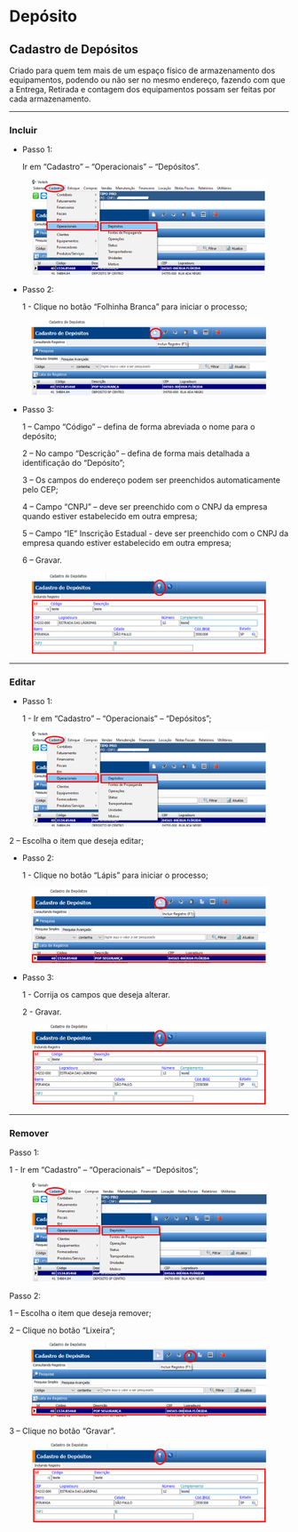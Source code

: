 # Depósito

## Cadastro de Depósitos

Criado para quem tem mais de um espaço físico de armazenamento dos equipamentos, podendo ou não ser no mesmo endereço, fazendo com que a Entrega, Retirada e contagem dos equipamentos possam ser feitas por cada armazenamento.

***

### Incluir

*   Passo 1:

    Ir em “Cadastro” – “Operacionais” – “Depósitos”.

<figure><img src="../../../.gitbook/assets/image (8) (1) (1) (1) (1) (1) (1) (1).png" alt=""><figcaption></figcaption></figure>

*   Passo 2:

    1 - Clique no botão “Folhinha Branca” para iniciar o processo;

<figure><img src="../../../.gitbook/assets/image (1) (1) (1) (1) (1) (1) (1) (1) (1) (1).png" alt=""><figcaption></figcaption></figure>

*   Passo 3:

    1 – Campo “Código” – defina de forma abreviada o nome para o depósito;

    2 – No campo “Descrição” – defina de forma mais detalhada a identificação do “Depósito”;

    3 – Os campos do endereço podem ser preenchidos automaticamente pelo CEP;

    4 – Campo “CNPJ” – deve ser preenchido com o CNPJ da empresa quando estiver estabelecido em outra empresa;

    5 – Campo “IE” Inscrição Estadual - deve ser preenchido com o CNPJ da empresa quando estiver estabelecido em outra empresa;

    6 – Gravar.

<figure><img src="../../../.gitbook/assets/image (2) (1) (1) (1) (1) (1) (1) (1) (1) (1).png" alt=""><figcaption></figcaption></figure>

***

### Editar

*   Passo 1:

    1 - Ir em “Cadastro” – “Operacionais” – “Depósitos”;

<figure><img src="../../../.gitbook/assets/image (3) (1) (1) (1) (1) (1) (1) (1) (1) (1).png" alt=""><figcaption></figcaption></figure>

2 – Escolha o item que deseja editar;

*   Passo 2:

    1 - Clique no botão “Lápis” para iniciar o processo;

<figure><img src="../../../.gitbook/assets/image (4) (1) (1) (1) (1) (1) (1) (1) (1).png" alt=""><figcaption></figcaption></figure>

*   Passo 3:

    1 - Corrija os campos que deseja alterar.

    2 - Gravar.

<figure><img src="../../../.gitbook/assets/image (5) (1) (1) (1) (1) (1) (1) (1) (1).png" alt=""><figcaption></figcaption></figure>

***

### Remover

Passo 1:

1 - Ir em “Cadastro” – “Operacionais” – “Depósitos”;

<figure><img src="../../../.gitbook/assets/image (6) (1) (1) (1) (1) (1) (1) (1) (1).png" alt=""><figcaption></figcaption></figure>



Passo 2:

1 – Escolha o item que deseja remover;

2 – Clique no botão “Lixeira”;

<figure><img src="../../../.gitbook/assets/image (7) (1) (1) (1) (1) (1) (1) (1) (1).png" alt=""><figcaption></figcaption></figure>



3 – Clique no botão “Gravar”.

<figure><img src="../../../.gitbook/assets/image (586).png" alt=""><figcaption></figcaption></figure>

